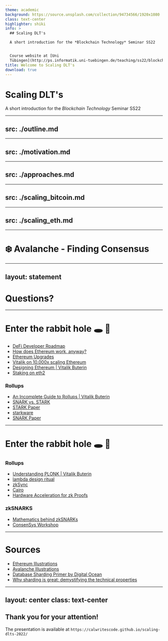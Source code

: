 ```yaml
---
theme: academic
background: https://source.unsplash.com/collection/94734566/1920x1080
class: text-center
highlighter: shiki
info: >
  ## Scaling DLT's

  A short introduction for the *Blockchain Technology* Seminar SS22


  Course website at [Uni
  Tübingen](http://ps.informatik.uni-tuebingen.de/teaching/ss22/blockchain/)
title: Welcome to Scaling DLT's
download: true
---
```


# Scaling DLT's

A short introduction for the *Blockchain Technology* Seminar SS22


---
src: ./outline.md
---

---
src: ./motivation.md
---

---
src: ./approaches.md
---


---
src: ./scaling_bitcoin.md
---


---
src: ./scaling_eth.md
---


---

# ❄️ Avalanche - Finding Consensus

---
layout: statement
---
# Questions?

---

# Enter the rabbit hole 🕳 🐇
- [DeFi Developer Roadmap](https://github.com/OffcierCia/DeFi-Developer-Road-Map)
- [How does Ethereum work, anyway?](https://www.preethikasireddy.com/post/how-does-ethereum-work-anyway)
- [Ethereum Upgrades](https://ethereum.org/en/upgrades/)
- [Vitalik on 10.000x scaling Ethereum](https://www.youtube.com/watch?v=UuMOQAVpI2c)
- [Designing Ethereum | Vitalik Buterin](https://youtu.be/-R0j5AMUSzA)
- [Staking on eth2](https://blog.ethereum.org/2019/11/27/validated-staking-on-eth2-0/)

### Rollups
- [An Incomplete Guide to Rollups | Vitalik Buterin](https://vitalik.ca/general/2021/01/05/rollup.html)
- [SNARK vs. STARK](https://consensys.net/blog/blockchain-explained/zero-knowledge-proofs-starks-vs-snarks/)
- [STARK Paper](https://eprint.iacr.org/2018/046.pdf)
- [starkware](https://starkware.co/)
- [SNARK Paper](https://dl.acm.org/doi/10.1145/2090236.2090263)

---

# Enter the rabbit hole 🕳 🐇

### Rollups
- [Understanding PLONK | Vitalik Buterin](https://vitalik.ca/general/2019/09/22/plonk.html)
- [lambda design ritual](https://electriccoin.co/blog/the-design-of-the-ceremony/)
- [zkSync](https://zksync.io/)
- [Cairo](https://www.cairo-lang.org/docs/)
- [Hardware Acceleration for zk Proofs](https://www.paradigm.xyz/2022/04/zk-hardware#why-do-zero-knowledge-proofs-matter)

### zkSNARKS
- [Mathematics behind zkSNARKs](https://www.youtube.com/watch?v=iRQw2RpQAVc)
- [ConsenSys Workshop](https://www.youtube.com/watch?v=Eva2lHFI_rI)

---

# Sources
- [Ethereum Illustrations](https://ethereum.org/en/assets/#illustrations)
- [Avalanche Illustrations](https://support.avax.network/en/articles/4132288-ava-labs-and-avalanche-press-kit-and-brand-assets)
- [Database Sharding Primer by Digital Ocean](https://www.digitalocean.com/community/tutorials/understanding-database-sharding)
- [Why sharding is great: demystifying the technical properties](https://vitalik.ca/general/2021/04/07/sharding.html)

---
layout: center
class: text-center
---

## Thank you for your attention!

The presentation is available at `https://calwritescode.github.io/scaling-dlts-2022/`

<!--
[Documentations](https://sli.dev) · [GitHub](https://github.com/slidevjs/slidev) · [Showcases](https://sli.dev/showcases.html)
-->

